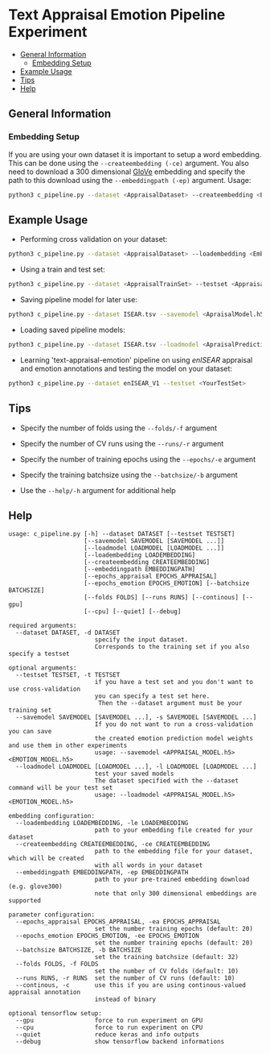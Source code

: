 # Text Appraisal Emotion Pipeline Experiment
- [General Information](#general-information)
  * [Embedding Setup](#embedding-setup)
- [Example Usage](#example-usage)
- [Tips](#tips)
- [Help](#help)

## General Information

### Embedding Setup
If you are using your own dataset it is important to setup a word embedding.
This can be done using the `--createembedding (-ce)` argument. You also need to
download a 300 dimensional [GloVe](https://nlp.stanford.edu/projects/glove/)
embedding and specify the path to this download using the `--embeddingpath (-ep)`
argument. Usage:
```bash
python3 c_pipeline.py --dataset <AppraisalDataset> --createembedding <EmbeddingSaveFile.npy> --embeddingpath <path/to/glove300.txt>
```

## Example Usage
* Performing cross validation on your dataset:
```bash
python3 c_pipeline.py --dataset <AppraisalDataset> --loadembedding <EmbeddingSaveFile.npy>
```

* Using a train and test set:
```bash
python3 c_pipeline.py --dataset <AppraisalTrainSet> --testset <AppraisalTestSet> --loadembedding <EmbeddingSaveFile.npy>
```

* Saving pipeline model for later use:
```bash
python3 c_pipeline.py --dataset ISEAR.tsv --savemodel <ApraisalModel.h5> <EmotionModel.h5> --loadembedding <EmbeddingSaveFile.npy>
```

* Loading saved pipeline models:
```bash
python3 c_pipeline.py --dataset ISEAR.tsv --loadmodel <ApraisalPredictionModel.h5> <EmotionPredictionModel.h5> --loadembedding <EmbeddingSaveFile.npy>
```

* Learning 'text-appraisal-emotion' pipeline on using *enISEAR* appraisal and emotion annotations and testing the
model on your dataset:
```bash
python3 c_pipeline.py --dataset enISEAR_V1 --testset <YourTestSet>
```

## Tips
* Specify the number of folds using the `--folds/-f` argument
* Specify the number of CV runs using the `--runs/-r` argument
* Specify the number of training epochs using the `--epochs/-e` argument
* Specify the training batchsize using the `--batchsize/-b` argument

* Use the `--help/-h` argument for additional help


## Help
```
usage: c_pipeline.py [-h] --dataset DATASET [--testset TESTSET]
                     [--savemodel SAVEMODEL [SAVEMODEL ...]]
                     [--loadmodel LOADMODEL [LOADMODEL ...]]
                     [--loadembedding LOADEMBEDDING]
                     [--createembedding CREATEEMBEDDING]
                     [--embeddingpath EMBEDDINGPATH]
                     [--epochs_appraisal EPOCHS_APPRAISAL]
                     [--epochs_emotion EPOCHS_EMOTION] [--batchsize BATCHSIZE]
                     [--folds FOLDS] [--runs RUNS] [--continous] [--gpu]
                     [--cpu] [--quiet] [--debug]

required arguments:
  --dataset DATASET, -d DATASET
                        specify the input dataset.
                        Corresponds to the training set if you also specify a testset

optional arguments:
  --testset TESTSET, -t TESTSET
                        if you have a test set and you don't want to use cross-validation
                        you can specify a test set here.
                         Then the --dataset argument must be your training set
  --savemodel SAVEMODEL [SAVEMODEL ...], -s SAVEMODEL [SAVEMODEL ...]
                        If you do not want to run a cross-validation you can save
                        the created emotion prediction model weights and use them in other experiments
                        usage: --savemodel <APPRAISAL_MODEL.h5> <EMOTION_MODEL.h5>
  --loadmodel LOADMODEL [LOADMODEL ...], -l LOADMODEL [LOADMODEL ...]
                        test your saved models
                        The dataset specified with the --dataset command will be your test set
                        usage: --loadmodel <APPRAISAL_MODEL.h5> <EMOTION_MODEL.h5>

embedding configuration:
  --loadembedding LOADEMBEDDING, -le LOADEMBEDDING
                        path to your embedding file created for your dataset
  --createembedding CREATEEMBEDDING, -ce CREATEEMBEDDING
                        path to the embedding file for your dataset, which will be created
                        with all words in your dataset
  --embeddingpath EMBEDDINGPATH, -ep EMBEDDINGPATH
                        path to your pre-trained embedding download (e.g. glove300)
                        note that only 300 dimensional embeddings are supported

parameter configuration:
  --epochs_appraisal EPOCHS_APPRAISAL, -ea EPOCHS_APPRAISAL
                        set the number training epochs (default: 20)
  --epochs_emotion EPOCHS_EMOTION, -ee EPOCHS_EMOTION
                        set the number training epochs (default: 20)
  --batchsize BATCHSIZE, -b BATCHSIZE
                        set the training batchsize (default: 32)
  --folds FOLDS, -f FOLDS
                        set the number of CV folds (default: 10)
  --runs RUNS, -r RUNS  set the number of CV runs (default: 10)
  --continous, -c       use this if you are using continous-valued appraisal annotation
                        instead of binary

optional tensorflow setup:
  --gpu                 force to run experiment on GPU
  --cpu                 force to run experiment on CPU
  --quiet               reduce keras and info outputs
  --debug               show tensorflow backend informations
```
